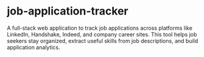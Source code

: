 # job-application-tracker
A full-stack web application to track job applications across platforms like LinkedIn, Handshake, Indeed, and company career sites. This tool helps job seekers stay organized, extract useful skills from job descriptions, and build application analytics.
